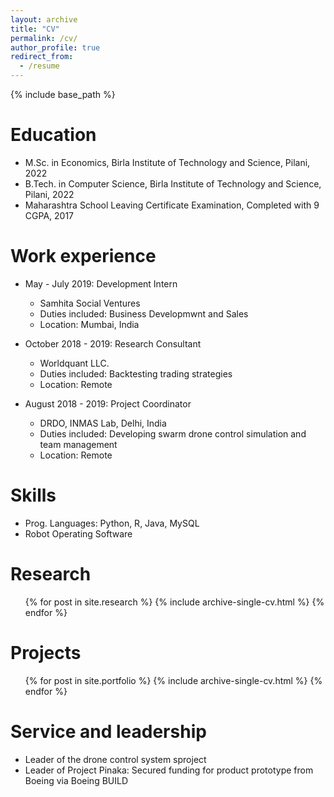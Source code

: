 ```yaml
---
layout: archive
title: "CV"
permalink: /cv/
author_profile: true
redirect_from:
  - /resume
---
```


{% include base_path %}

Education
======
* M.Sc. in Economics, Birla Institute of Technology and Science, Pilani, 2022
* B.Tech. in Computer Science, Birla Institute of Technology and Science, Pilani, 2022
* Maharashtra School Leaving Certificate Examination, Completed with 9 CGPA, 2017 

Work experience
======
* May - July 2019: Development Intern
  * Samhita Social Ventures
  * Duties included: Business Developmwnt and Sales
  * Location: Mumbai, India

* October 2018 - 2019: Research Consultant
  * Worldquant LLC.
  * Duties included: Backtesting trading strategies
  * Location: Remote

* August 2018 - 2019: Project Coordinator
  * DRDO, INMAS Lab, Delhi, India
  * Duties included: Developing swarm drone control simulation and team management
  * Location: Remote
  
Skills
======
* Prog. Languages: Python, R, Java, MySQL
* Robot Operating Software

Research
======
  <ul>{% for post in site.research %}
    {% include archive-single-cv.html %}
  {% endfor %}</ul>

Projects
======
  <ul>{% for post in site.portfolio %}
    {% include archive-single-cv.html %}
  {% endfor %}</ul>  

Service and leadership
======
* Leader of the drone control system sproject
* Leader of Project Pinaka: Secured funding for product prototype from Boeing via Boeing BUILD
